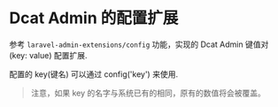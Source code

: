 # Dcat Admin 的配置扩展

参考 `laravel-admin-extensions/config` 功能，实现的 Dcat Admin 键值对 (key: value) 配置扩展.

配置的 key(键名) 可以通过 config('key') 来使用.

> 注意，如果 key 的名字与系统已有的相同，原有的数值将会被覆盖。
 
